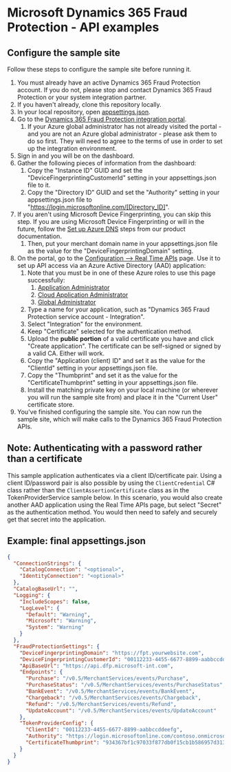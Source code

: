 # Microsoft Dynamics 365 Fraud Protection - API examples
## Configure the sample site

Follow these steps to configure the sample site before running it.

1. You must already have an active Dynamics 365 Fraud Protection account. If you do not, please stop and contact Dynamics 365 Fraud Protection or your system integration partner.
1. If you haven't already, clone this repository locally.
1. In your local repository, open [appsettings.json](../src/Web/appsettings.json).
1. Go to the [Dynamics 365 Fraud Protection integration portal](https://dfp.microsoft-int.com).
   1. If your Azure global administrator has not already visited the portal - and you are not an Azure global administrator - please ask them to do so first. They will need to agree to the terms of use in order to set up the integration environment.
1. Sign in and you will be on the dashboard.
1. Gather the following pieces of information from the dashboard:
   1. Copy the "Instance ID" GUID and set the "DeviceFingerprintingCustomerId" setting in your appsettings.json file to it.
   1. Copy the "Directory ID" GUID and set the "Authority" setting in your appsettings.json file to "https://login.microsoftonline.com/[Directory_ID]".
1. If you aren't using Microsoft Device Fingerprinting, you can skip this step. If you are using Microsoft Device Fingerprinting or will in the future, follow the [Set up Azure DNS](https://docs.microsoft.com/en-us/dynamics365/fraud-protection/device-fingerprinting#set-up-azure-dns) steps from our product documentation.
   1. Then, put your merchant domain name in your appsettings.json file as the value for the "DeviceFingerprintingDomain" setting. 
1. On the portal, go to the [Configuration --> Real Time APIs](https://dfp.microsoft-int.com/configuration/realTimeApis) page. Use it to set up API access via an Azure Active Directory (AAD) application:
   1. Note that you must be in one of these Azure roles to use this page successfully:
      1. [Application Administrator](https://docs.microsoft.com/en-us/azure/active-directory/users-groups-roles/directory-assign-admin-roles#application-administrator)
      1. [Cloud Application Administrator](https://docs.microsoft.com/en-us/azure/active-directory/users-groups-roles/directory-assign-admin-roles#cloud-application-administrator)
      1. [Global Administrator](https://docs.microsoft.com/en-us/azure/active-directory/users-groups-roles/directory-assign-admin-roles#company-administrator)
   1. Type a name for your application, such as "Dynamics 365 Fraud Protection service account - Integration".
   1. Select "Integration" for the environment.
   1. Keep "Certificate" selected for the authentication method.
   1. Upload the **public portion** of a valid certificate you have and click "Create application". The certificate can be self-signed or signed by a valid CA. Either will work.
   1. Copy the "Application (client) ID" and set it as the value for the "ClientId" setting in your appsettings.json file.
   1. Copy the "Thumbprint" and set it as the value for the "CertificateThumbprint" setting in your appsettings.json file.
   1. Install the matching private key on your local machine (or wherever you will run the sample site from) and place it in the "Current User" certificate store.
1. You've finished configuring the sample site. You can now run the sample site, which will make calls to the Dynamics 365 Fraud Protection APIs.

## Note: Authenticating with a password rather than a certificate
This sample application authenticates via a client ID/certificate pair. Using a client ID/password pair is also possible by using the ```ClientCredential``` C# class rather than the ```ClientAssertionCertificate``` class as in the TokenProviderService sample below. In this scenario, you would also create another AAD application using the Real Time APIs page, but select "Secret" as the authentication method. You would then need to safely and securely get that secret into the application.

## Example: final appsettings.json
```json
{
  "ConnectionStrings": {
    "CatalogConnection": "<optional>",
    "IdentityConnection": "<optional>"
  },
  "CatalogBaseUrl": "",
  "Logging": {
    "IncludeScopes": false,
    "LogLevel": {
      "Default": "Warning",
      "Microsoft": "Warning",
      "System": "Warning"
    }
  },
  "FraudProtectionSettings": {
    "DeviceFingerprintingDomain": "https://fpt.yourwebsite.com",
    "DeviceFingerprintingCustomerId": "00112233-4455-6677-8899-aabbccddeeff",
    "ApiBaseUrl": "https://api.dfp.microsoft-int.com",
    "Endpoints": {
      "Purchase": "/v0.5/MerchantServices/events/Purchase",
      "PurchaseStatus": "/v0.5/MerchantServices/events/PurchaseStatus",
      "BankEvent": "/v0.5/MerchantServices/events/BankEvent",
      "Chargeback": "/v0.5/MerchantServices/events/Chargeback",
      "Refund": "/v0.5/MerchantServices/events/Refund",
      "UpdateAccount": "/v0.5/MerchantServices/events/UpdateAccount"
    },
    "TokenProviderConfig": {
      "ClientId": "00112233-4455-6677-8899-aabbccddeefg",
      "Authority": "https://login.microsoftonline.com/contoso.onmicrosoft.com",
      "CertificateThumbprint": "934367bf1c97033f877db0f15cb1b586957d313"
    }
  }
}
```
